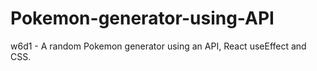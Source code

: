 # Pokemon-generator-using-API
w6d1 - A random Pokemon generator using an API, React useEffect and CSS.
